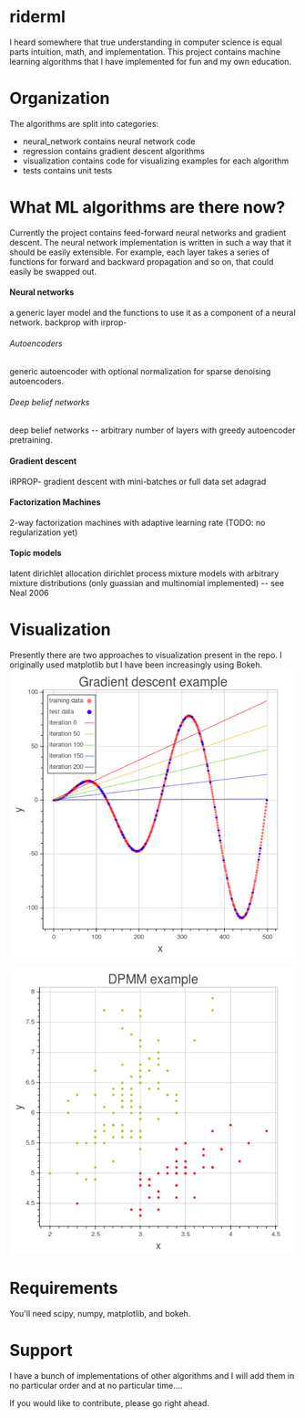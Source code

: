 # riderml
I heard somewhere that true understanding in computer science is equal parts intuition, math, and implementation.  This project contains machine learning algorithms that I have implemented for fun and my own education.

# Organization
The algorithms are split into categories:
 - neural_network contains neural network code
 - regression contains gradient descent algorithms
 - visualization contains code for visualizing examples for each algorithm
 - tests contains unit tests

# What ML algorithms are there now?
Currently the project contains feed-forward neural networks and gradient descent.  The neural network implementation is written in such a way that it should be easily extensible.  For example, each layer takes a series of functions for forward and backward propagation and so on, that could easily be swapped out.

#### Neural networks
a generic layer model and the functions to use it as a component of a neural network.
backprop with irprop-
###### Autoencoders
generic autoencoder with optional normalization for sparse denoising autoencoders.
###### Deep belief networks
deep belief networks -- arbitrary number of layers with greedy autoencoder pretraining.
#### Gradient descent
iRPROP- gradient descent with mini-batches or full data set
adagrad
#### Factorization Machines
2-way factorization machines with adaptive learning rate (TODO: no regularization yet)
#### Topic models
latent dirichlet allocation
 dirichlet process mixture models with arbitrary mixture distributions (only guassian and multinomial implemented) -- see Neal 2006

# Visualization
Presently there are two approaches to visualization present in the repo. I originally used matplotlib but I have been increasingly using Bokeh.
![SGD](images/gradient_descent.png)

![SGD](images/dpmm.png)

# Requirements
You'll need scipy, numpy, matplotlib, and bokeh.

# Support
I have a bunch of implementations of other algorithms and I will add them in no particular order and at no particular time....

If you would like to contribute, please go right ahead.

